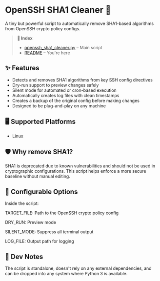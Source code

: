  # OpenSSH SHA1 Cleaner 🔐

A tiny but powerful script to automatically remove SHA1-based algorithms from OpenSSH crypto policy configs.

> **📄 Index**
>
> - [openssh_sha1_cleaner.py](./openssh_sha1_cleaner.py) – Main script
> - [README](./README.md) – You're here


## ✨ Features

- Detects and removes SHA1 algorithms from key SSH config directives
- Dry-run support to preview changes safely
- Silent mode for automated or cron-based execution
- Automatically creates log files with clean timestamps
- Creates a backup of the original config before making changes
- Designed to be plug-and-play on any machine

## 🖥 Supported Platforms

- Linux

## 🛡 Why remove SHA1?

SHA1 is deprecated due to known vulnerabilities and should not be used in cryptographic configurations. This script helps enforce a more secure baseline without manual editing.

## 🔧 Configurable Options
Inside the script:

TARGET_FILE: Path to the OpenSSH crypto policy config

DRY_RUN: Preview mode

SILENT_MODE: Suppress all terminal output

LOG_FILE: Output path for logging

## 🧠 Dev Notes
The script is standalone, doesn't rely on any external dependencies, and can be dropped into any system where Python 3 is available.